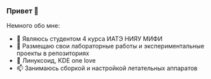 ### Привет 👋

Немного обо мне:

- 🌱 Являюсь студентом 4 курса ИАТЭ НИЯУ МИФИ
- 👯 Размещаю свои лабораторные работы и экспериментальные проекты в репозиториях
- 💬 Линуксоид, KDE one love
- 📫 Занимаюсь сборкой и настройкой летательных аппаратов
